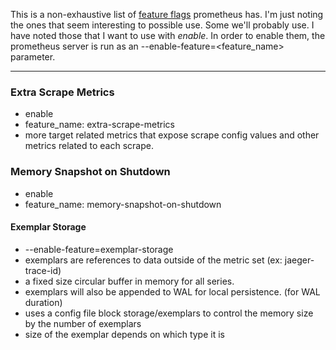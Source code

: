This is a non-exhaustive list of [feature flags](https://prometheus.io/docs/prometheus/latest/feature_flags) prometheus has. I'm just noting the ones that seem interesting to possible use. Some we'll probably use. I have noted those that I want to use with *enable*. In order to enable them, the prometheus server is run as an --enable-feature=<feature_name> parameter.
- --
### Extra Scrape Metrics
- enable
- feature_name: extra-scrape-metrics
- more target related metrics that expose scrape config values and other metrics related to each scrape.
### Memory Snapshot on Shutdown
- enable
- feature_name: memory-snapshot-on-shutdown
#### Exemplar Storage
- --enable-feature=exemplar-storage
- exemplars are references to data outside of the metric set (ex: jaeger-trace-id)
- a fixed size circular buffer in memory for all series.
- exemplars will also be appended to WAL for local persistence. (for WAL duration)
- uses a config file block storage/exemplars to control the memory size by the number of exemplars
- size of the exemplar depends on which type it is
